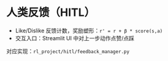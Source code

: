 # 人类反馈（HITL）

- Like/Dislike 反馈计数，奖励塑形：`r' = r + β * score(s,a)`
- 交互入口：Streamlit UI 中对上一步动作点赞/点踩

对应实现：`rl_project/hitl/feedback_manager.py`
